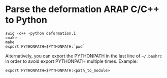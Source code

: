 #  Parse the deformation ARAP C/C++ to Python
```
swig -c++ -python deformation.i
cmake .
make
export PYTHONPATH=$PYTHONPATH:`pwd`
```

Alternatively, you can export the PYTHONPATH in the last line of ```~/.bashrc``` in order to avoid export PYTHONPATH multiple times. Example:

```
export PYTHONPATH=$PYTHONPATH:<path_to_module>
```
